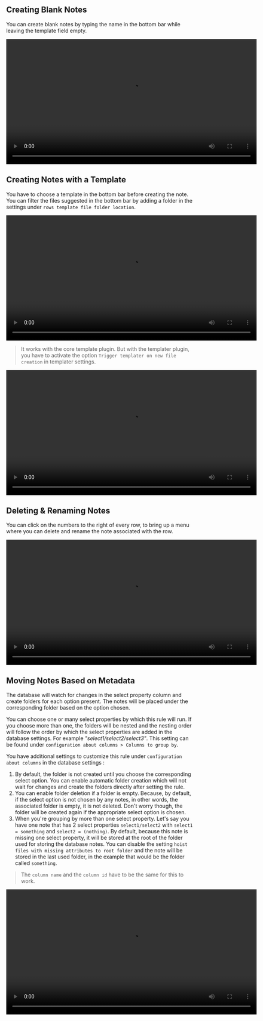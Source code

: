 ## Creating Blank Notes

You can create blank notes by typing the name in the bottom bar while leaving the template field empty.

<video  width="670" controls>
  <source src="https://user-images.githubusercontent.com/38974541/197633841-2e54a360-ce90-4b95-8032-34409fe4a1bc.mov" type="video/mp4">
</video>

## Creating Notes with a Template

You have to choose a template in the bottom bar before creating the note. You can filter the files suggested in the bottom bar by adding a folder in the settings under `rows template file folder location`.

<video  width="670" controls>
  <source src="https://user-images.githubusercontent.com/38974541/197634718-98463157-f7d7-4323-87ab-e280211eeed7.mov" type="video/mp4">
</video>

> It works with the core template plugin. But with the templater plugin, you have to activate the option `Trigger templater on new file creation` in templater settings.

<video  width="670" controls>
  <source src="https://user-images.githubusercontent.com/38974541/197634584-7420f211-bec2-4e0e-a031-dab809cbc1ab.mov" type="video/mp4">
</video>

## Deleting & Renaming Notes

You can click on the numbers to the right of every row, to bring up a menu where you can delete and rename the note associated with the row.

<video  width="670" controls>
  <source src="https://user-images.githubusercontent.com/38974541/197634302-a1081f6b-12da-40a5-a476-b222d4686b98.mov" type="video/mp4">
</video>

## Moving Notes Based on Metadata

The database will watch for changes in the select property column and create folders for each option present. The notes will be placed under the corresponding folder based on the option chosen. 

You can choose one or many select properties by which this rule will run. If you choose more than one, the folders will be nested and the nesting order will follow the order by which the select properties are added in the database settings. For example *"select1/select2/select3"*. This setting can be found under `configuration about columns > Columns to group by`.

You have additional settings to customize this rule under `configuration about columns` in the database settings :

1. By default, the folder is not created until you choose the corresponding select option. You can enable automatic folder creation which will not wait for changes and create the folders directly after setting the rule.
2. You can enable folder deletion if a folder is empty. Because, by default, if the select option is not chosen by any notes, in other words, the associated folder is empty, it is not deleted. Don't worry though, the folder will be created again if the appropriate select option is chosen.
3. When you're grouping by more than one select property. Let's say you have one note that has 2 select properties `select1/select2` with `select1 = something` and `select2 = (nothing)`. By default, because this note is missing one select property, it will be stored at the root of the folder used for storing the database notes. You can disable the setting `hoist files with missing attributes to root folder` and the note will be stored in the last used folder, in the example that would be the folder called `something`. 

> The `column name` and the `column id` have to be the same for this to work.

<video  width="670" controls>
  <source src="https://user-images.githubusercontent.com/38974541/197634397-54e28827-6629-492a-a529-89ecd49622cd.mov" type="video/mp4">
</video>